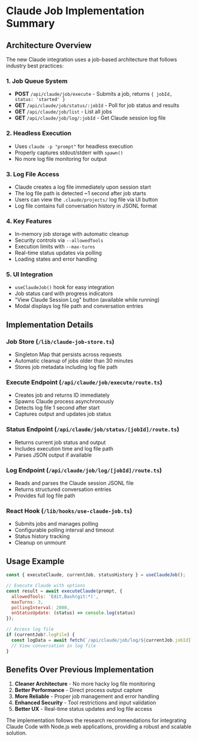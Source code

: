 # Claude Job Implementation Summary

## Architecture Overview

The new Claude integration uses a job-based architecture that follows industry best practices:

### 1. **Job Queue System**
- **POST** `/api/claude/job/execute` - Submits a job, returns `{ jobId, status: 'started' }`
- **GET** `/api/claude/job/status/:jobId` - Poll for job status and results
- **GET** `/api/claude/job/list` - List all jobs
- **GET** `/api/claude/job/log/:jobId` - Get Claude session log file

### 2. **Headless Execution**
- Uses `claude -p "prompt"` for headless execution
- Properly captures stdout/stderr with `spawn()`
- No more log file monitoring for output

### 3. **Log File Access**
- Claude creates a log file immediately upon session start
- The log file path is detected ~1 second after job starts
- Users can view the `.claude/projects/` log file via UI button
- Log file contains full conversation history in JSONL format

### 4. **Key Features**
- In-memory job storage with automatic cleanup
- Security controls via `--allowedTools`
- Execution limits with `--max-turns`
- Real-time status updates via polling
- Loading states and error handling

### 5. **UI Integration**
- `useClaudeJob()` hook for easy integration
- Job status card with progress indicators
- "View Claude Session Log" button (available while running)
- Modal displays log file path and conversation entries

## Implementation Details

### Job Store (`/lib/claude-job-store.ts`)
- Singleton Map that persists across requests
- Automatic cleanup of jobs older than 30 minutes
- Stores job metadata including log file path

### Execute Endpoint (`/api/claude/job/execute/route.ts`)
- Creates job and returns ID immediately
- Spawns Claude process asynchronously
- Detects log file 1 second after start
- Captures output and updates job status

### Status Endpoint (`/api/claude/job/status/[jobId]/route.ts`)
- Returns current job status and output
- Includes execution time and log file path
- Parses JSON output if available

### Log Endpoint (`/api/claude/job/log/[jobId]/route.ts`)
- Reads and parses the Claude session JSONL file
- Returns structured conversation entries
- Provides full log file path

### React Hook (`/lib/hooks/use-claude-job.ts`)
- Submits jobs and manages polling
- Configurable polling interval and timeout
- Status history tracking
- Cleanup on unmount

## Usage Example

```javascript
const { executeClaude, currentJob, statusHistory } = useClaudeJob();

// Execute Claude with options
const result = await executeClaude(prompt, {
  allowedTools: 'Edit,Bash(git:*)',
  maxTurns: 3,
  pollingInterval: 2000,
  onStatusUpdate: (status) => console.log(status)
});

// Access log file
if (currentJob?.logFile) {
  const logData = await fetch(`/api/claude/job/log/${currentJob.jobId}`);
  // View conversation in log file
}
```

## Benefits Over Previous Implementation

1. **Cleaner Architecture** - No more hacky log file monitoring
2. **Better Performance** - Direct process output capture
3. **More Reliable** - Proper job management and error handling
4. **Enhanced Security** - Tool restrictions and input validation
5. **Better UX** - Real-time status updates and log file access

The implementation follows the research recommendations for integrating Claude Code with Node.js web applications, providing a robust and scalable solution.